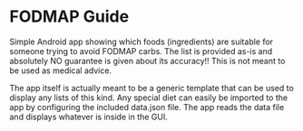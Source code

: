 # FODMAP Guide

Simple Android app showing which foods (ingredients) are suitable for 
someone trying to avoid FODMAP carbs. The list is provided as-is and 
absolutely NO guarantee is given about its accuracy!! This is not meant 
to be used as medical advice.

The app itself is actually meant to be a generic template that can be 
used to display any lists of this kind. Any special diet can easily be 
imported to the app by configuring the included data.json file. The app 
reads the data file and displays whatever is inside in the GUI.



